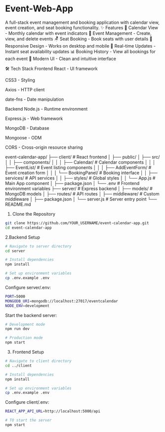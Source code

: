 # Event-Web-App
A full-stack event management and booking application with calendar view, event creation, and seat booking functionality.
✨ Features
📅 Calendar View - Monthly calendar with event indicators
🎫 Event Management - Create, view, and delete events
🪑 Seat Booking - Book seats with user details
📱 Responsive Design - Works on desktop and mobile
🔄 Real-time Updates - Instant seat availability updates
📊 Booking History - View all bookings for each event
🎨 Modern UI - Clean and intuitive interface

🛠️ Tech Stack
Frontend
React - UI framework

CSS3 - Styling

Axios - HTTP client

date-fns - Date manipulation

Backend
Node.js - Runtime environment

Express.js - Web framework

MongoDB - Database

Mongoose - ODM

CORS - Cross-origin resource sharing

event-calendar-app/
├── client/                 # React frontend
│   ├── public/
│   ├── src/
│   │   ├── components/
│   │   │   ├── Calendar/       # Calendar components
│   │   │   ├── EventList/      # Event listing components
│   │   │   ├── AddEventForm/   # Event creation form
│   │   │   └── BookingPanel/   # Booking interface
│   │   ├── services/           # API services
│   │   ├── styles/             # Global styles
│   │   └── App.js              # Main App component
│   ├── package.json
│   └── .env                   # Frontend environment variables
├── server/                 # Express backend
│   ├── models/             # MongoDB models
│   ├── routes/             # API routes
│   ├── middleware/         # Custom middleware
│   ├── package.json
│   └── server.js           # Server entry point
└── README.md

1. Clone the Repository
```bash
git clone https://github.com/YOUR_USERNAME/event-calendar-app.git
cd event-calendar-app
```
2.Backend Setup
```bash
# Navigate to server directory
cd server

# Install dependencies
npm install

# Set up environment variables
cp .env.example .env
```
Configure server/.env:
```bash
PORT=5000
MONGODB_URI=mongodb://localhost:27017/eventcalendar
NODE_ENV=development
```
Start the backend server:
```bash
# Development mode
npm run dev

# Production mode
npm start
```
3. Frontend Setup
```bash
# Navigate to client directory
cd ../client

# Install dependencies
npm install

# Set up environment variables
cp .env.example .env
```
Configure client/.env:
```bash
REACT_APP_API_URL=http://localhost:5000/api

# TO start the server
npm start
```
